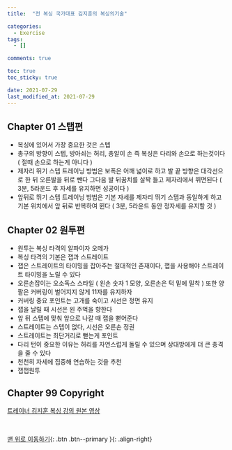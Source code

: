 ```yaml
---
title:  "전 복싱 국가대표 김지훈의 복싱의기술" 

categories:
  - Exercise
tags:
  - []

comments: true

toc: true
toc_sticky: true

date: 2021-07-29
last_modified_at: 2021-07-29
---
```


## Chapter 01 스탭편
- 복싱에 있어서 가장 중요한 것은 스텝
- 총구의 방향이 스텝, 방아쇠는 허리, 총알이 손 즉 복싱은 다리와 손으로 하는것이다 ( 절때 손으로 하는게 아니다 )
- 제자리 뛰기 스텝 트레이닝 방법은 보폭은 어깨 넓이로 하고 발 끝 방향은 대각선으로 한 뒤 오른발을 뒤로 뺀다 그다음 발 뒤꿈치를 살짝 들고 제자리에서 뛰면된다 ( 3분, 5라운드 후 자세를 유지하면 성공이다 )
- 앞뒤로 뛰기 스텝 트레이닝 방법은 기본 자세를 제자리 뛰기 스텝과 동일하게 하고 기본 위치에서 앞 뒤로 반복하여 뛴다 ( 3분, 5라운드 동안 정자세를 유지할 것 )

## Chapter 02 원투편
- 원투는 복싱 타격의 알파이자 오메가
- 복싱 타격의 기본은 잽과 스트레이트
- 잽은 스트레이트의 타이밍을 잡아주는 절대적인 존재이다, 잽을 사용해야 스트레이트 타이밍을 노릴 수 있다
- 오른손잡이는 오소독스 스타일 ( 왼손 숫자 1 모양, 오른손은 턱 밑에 밀착 ) 또한 양 팔은 커버링이 벌어지지 않게 11자를 유지하자
- 커버링 중요 포인트는 고개를 숙이고 시선은 정면 유지
- 잽을 날릴 때 시선은 왼 주먹을 향한다
- 앞 뒤 스텝에 맞춰 앞으로 나갈 때 잽을 뻗어준다
- 스트레이트는 스텝이 없다, 시선은 오른손 정권
- 스트레이트는 최단거리로 뻗는게 포인트
- 다리 턴이 중요한 이유는 허리를 자연스럽게 돌릴 수 있으며 상대방에게 더 큰 충격을 줄 수 있다
- 천천히 자세에 집중해 연습하는 것을 추천
- 잽잽원투

## Chapter 99 Copyright
[ 트레이너 김지훈 복싱 강의 원본 영상 ](https://www.youtube.com/watch?v=8YR-B7FL43E&list=WL&index=32&t=12s/)

<br>

[맨 위로 이동하기](#){: .btn .btn--primary }{: .align-right}